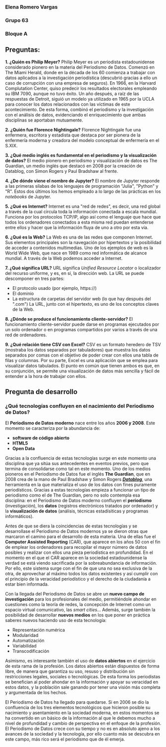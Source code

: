  ### Elena Romero Vargas
 ### Grupo 63
 ### Bloque A

## Preguntas:

**1. ¿Quién es Philip Meyer?**
Philip Meyer es un periodista estadounidense considerado pionero en la materia del Periodismo de Datos. Comenzó en The Miami Herald, donde en la década de los 60 comienza a trabajar con datos aplicados a la investigación periodística (descubrió gracias a ello un caso de corrupción con una empresa de seguros). En 1966, en la Harvard Complutation Center, quiso predecir los resultados electorales empleando su IBM 7090, aunque no tuvo éxito. Un año después, a raíz de las respuestas de Detroit, siguió un modelo ya utilizado en 1965 por la UCLA para conocer los datos relacionados con las víctimas de este acontecimiento. De esta forma, combinó el periodismo y la investigación con el análisis de datos, evidenciando el enriquecimiento que ambas disciplinas se aportaban mutuamente.

**2. ¿Quién fue Florence Nightingale?**
Florence Nightingale fue una enfermera, escritora y estadista que destaca por ser pionera de la enfermería moderna y creadora del modelo conceptual de enfermería en el S.XIX.

**3. ¿Qué medio inglés es fundamental en el periodismo y la visualización de datos?**
El medio pionero en periodismo y visualización de datos es The Guardian, un medio inglés que destacó en 2008 por la creación de Datablog, con Simon Rogers y Paul Bradshaw al frente.

**4. ¿De dónde viene el nombre de Jupyter?**
El nombre de Jupyter responde a las primeras sílabas de los lenguajes de programación "Julia", "Python" y "R". Estos dos últimos los hemos empleado a lo largo de las prácticas en los *notebooks* de Jupyter.

**5. ¿Qué es Internet?**
Internet es una "red de redes", es decir, una red global a través de la cual circula toda la información conectada a escala mundial. Funciona por los protocolos TCP/IP, algo así como el lenguaje que hace que todos los ordenadores conectados a esta misma red puedan entenderse entre ellos y hacer que la información fluya de uno a otro por esta vía.

**6. ¿Qué es la Web?**
La Web es una de las redes que componen Internet. Sus elementos principales son la navegación por hipertextos y la posibilidad de acceder a contenidos multimedias. Uno de los ejemplos de web es la World Wide Web, que nace en 1989 como red informática de alcance mundial. A través de la Web podemos acceder a Internet.

**7. ¿Qué significa URL?**
URL significa *Unified Resource Locator* o localizador del recurso uniforme, y es, en sí, la dirección web. La URL se puede descomponer en tres partes:
- El protocolo usado (por ejemplo, https://)
- El dominio
- La estructura de carpetas del servidor web (lo que hay después del ".com")
La URL, junto con el hipertexto, es uno de los conceptos claves de la Web.

**8. ¿Dónde se produce el funcionamiento cliente-servidor?**
El funcionamiento cliente-servidor puede darse en programas ejecutados por un solo ordenador o en programas compartidos por varios a través de una red de ordenadores.

**9. ¿Qué relación tiene CSV con Excel?**
CSV es un formato heredero de TSV (mostraba los datos separados por tabuladores) que muestra los datos separados por comas con el objetivo de poder crear con ellos una tabla de filas y columnas. Por su parte, Excel es una aplicación que se emplea para visualizar datos tabulados. El punto en común que tienen ambos es que, en su conjunción, se permite una visualización de datos más sencilla y fácil de entender a la hora de trabajar con ellos.  

## Pregunta de desarrollo

### ¿Qué tecnologías confluyen en el nacimiento del Periodismo de Datos?

El **Periodismo de Datos moderno** nace entre los años **2006 y 2008**. Este momento se caracteriza por la abundancia de: 

- **software de código abierto**
- **HTML5**
- **Open Data**

Gracias a la confluencia de estas tecnologías surge en este momento una disciplina que ya sitúa sus antecedentes en eventos previos, pero que termina de consolidarse como tal en este momento. Uno de los medios pioneros en el Periodismo de Datos fue el inglés **The Guardian**, que en 2008 crea de la mano de Paul Bradshaw y Simon Rogers [***Datablog***](https://www.theguardian.com/data), una herramienta en la que materializa el uso de los datos con fines puramente periodísticos.
Gracias a estas tecnologías empieza a funcionar un tipo de periodismo como el de The Guardian, pero no solo contempla esa disciplina: en el Periodismo de Datos moderno confluyen el **periodismo** (investigación), los **datos** (registros electrónicos tratados por ordenador) y la **visualización de datos** (análisis, técnicas estadísiticas y programas informáticos). 

Antes de que se diera la coincidencias de estas tecnologías y se desarrollase el Periodismo de Datos modernos ya se dieron otras que marcaron el camino para el desarrollo de esta materia. Una de ellas fue el **Computer Assisted Reporting** (CAR), que aparece en los años 50 con el fin de emplear los ordenadores para recopilar el mayor número de datos posibles y realizar con ellos una pieza periodística en profundidad. En el momento en el que el CAR aparece en la sociedad estadounidense la verdad se está viendo sacrificada por la sobreabundancia de información. Por ello, este sistema surge con el fin de que una no sea exclusiva de la otra, de aprovechar al máximo todos los datos existentes y así cumplir con el principio de la veracidad periodístico y el derecho de la ciudadanía a estar bien informada. 

Con la llegada del Periodismo de Datos se abre un **nuevo campo de investigación** para los profesionales del medio, permitiéndole ahondar en cuestiones como la teoría de redes, la concepción de Internet como un espacio virtual comunicativo, las *smart cities*... Además, surge también la posibilidad de desarrollar **nuevos medios** en los que poner en práctica saberes nuevos haciendo uso de esta tecnología: 

- Representación numérica
- Modularidad
- Automatización
- Variabilidad
- Transcodificación 

Asímismo, es interesante también el uso de **datos abiertos** en el ejercicio de esta rama de la profesión. Los datos abiertos están dispuestos de forma libre, de manera que garantiza su uso, resuso y distribución sin restricciones legales, sociales o tecnológicas. De esta forma los periodistas se benefician al poder ahondar en la información y apoyar su veracidad en estos datos, y la población sale ganando por tener una visión más completa y argumentada de los hechos. 

El Periodismo de Datos ha llegado para quedarse. Si en 2006 se dio la confluencia de los tres elementos tecnológicos que hicieron posible su nacimiento y asentamiento en la sociedad moderna, en estos momentos se ha convertido en un básico de la información al que le debemos mucho a nivel de profundidad y cambio de perspectiva en el enfoque de la profesión. El Periodismo de Datos crece con su tiempo y no es en absoluto ajeno a los avances de la sociedad y la tecnología, por ello cuanto más se descubra en este campo, más rico será el periodismo que de él emerja. 





